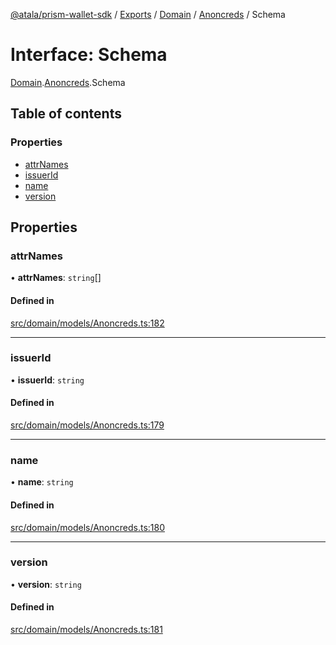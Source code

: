 [@atala/prism-wallet-sdk](../README.md) / [Exports](../modules.md) / [Domain](../modules/Domain.md) / [Anoncreds](../modules/Domain.Anoncreds.md) / Schema

# Interface: Schema

[Domain](../modules/Domain.md).[Anoncreds](../modules/Domain.Anoncreds.md).Schema

## Table of contents

### Properties

- [attrNames](Domain.Anoncreds.Schema.md#attrnames)
- [issuerId](Domain.Anoncreds.Schema.md#issuerid)
- [name](Domain.Anoncreds.Schema.md#name)
- [version](Domain.Anoncreds.Schema.md#version)

## Properties

### attrNames

• **attrNames**: `string`[]

#### Defined in

[src/domain/models/Anoncreds.ts:182](https://github.com/input-output-hk/atala-prism-wallet-sdk-ts/blob/f8f2652/src/domain/models/Anoncreds.ts#L182)

___

### issuerId

• **issuerId**: `string`

#### Defined in

[src/domain/models/Anoncreds.ts:179](https://github.com/input-output-hk/atala-prism-wallet-sdk-ts/blob/f8f2652/src/domain/models/Anoncreds.ts#L179)

___

### name

• **name**: `string`

#### Defined in

[src/domain/models/Anoncreds.ts:180](https://github.com/input-output-hk/atala-prism-wallet-sdk-ts/blob/f8f2652/src/domain/models/Anoncreds.ts#L180)

___

### version

• **version**: `string`

#### Defined in

[src/domain/models/Anoncreds.ts:181](https://github.com/input-output-hk/atala-prism-wallet-sdk-ts/blob/f8f2652/src/domain/models/Anoncreds.ts#L181)
